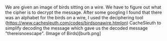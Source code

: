 We are given an image of birds sitting on a wire. We have to figure out what the cipher is to decrypt the message. After some googling I found that there was an alphabet for the birds on a wire, I used the deciphering tool (https://www.cachesleuth.com/codes/birdsonawire.htmlon) CacheSleuth to simplify decoding the message which gave us the decoded message "thereisnoescape". (Image of Birds)[burb.png]
